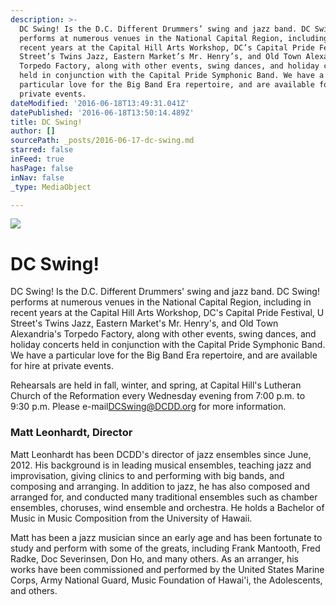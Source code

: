 ```yaml
---
description: >-
  DC Swing! Is the D.C. Different Drummers’ swing and jazz band. DC Swing!
  performs at numerous venues in the National Capital Region, including in
  recent years at the Capital Hill Arts Workshop, DC’s Capital Pride Festival, U
  Street’s Twins Jazz, Eastern Market’s Mr. Henry’s, and Old Town Alexandria’s
  Torpedo Factory, along with other events, swing dances, and holiday concerts
  held in conjunction with the Capital Pride Symphonic Band. We have a
  particular love for the Big Band Era repertoire, and are available for hire at
  private events.
dateModified: '2016-06-18T13:49:31.041Z'
datePublished: '2016-06-18T13:50:14.489Z'
title: DC Swing!
author: []
sourcePath: _posts/2016-06-17-dc-swing.md
starred: false
inFeed: true
hasPage: false
inNav: false
_type: MediaObject

---
```

![](https://the-grid-user-content.s3-us-west-2.amazonaws.com/fd779ae1-53b1-4df7-ba79-6fc635d7744b.jpg)

# DC Swing!

DC Swing! Is the D.C. Different Drummers' swing and jazz band. DC Swing! performs at numerous venues in the National Capital Region, including in recent years at the Capital Hill Arts Workshop, DC's Capital Pride Festival, U Street's Twins Jazz, Eastern Market's Mr. Henry's, and Old Town Alexandria's Torpedo Factory, along with other events, swing dances, and holiday concerts held in conjunction with the Capital Pride Symphonic Band. We have a particular love for the Big Band Era repertoire, and are available for hire at private events.

Rehearsals are held in fall, winter, and spring, at Capital Hill's Lutheran Church of the Reformation every Wednesday evening from 7:00 p.m. to 9:30 p.m. Please e-mail[DCSwing@DCDD.org][0] for more information.

### Matt Leonhardt, Director

Matt Leonhardt has been DCDD's director of jazz ensembles since June, 2012\. His background is in leading musical ensembles, teaching jazz and improvisation, giving clinics to and performing with big bands, and composing and arranging. In addition to jazz, he has also composed and arranged for, and conducted many traditional ensembles such as chamber ensembles, choruses, wind ensemble and orchestra. He holds a Bachelor of Music in Music Composition from the University of Hawaii.

Matt has been a jazz musician since an early age and has been fortunate to study and perform with some of the greats, including Frank Mantooth, Fred Radke, Doc Severinsen, Don Ho, and many others. As an arranger, his works have been commissioned and performed by the United States Marine Corps, Army National Guard, Music Foundation of Hawai'i, the Adolescents, and others.

[0]: mailto:DCSwing@dcdd.org